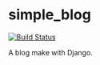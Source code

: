 # simple_blog

[![Build Status](https://travis-ci.org/serlus/simple_blog.svg?branch=master)](https://travis-ci.org/serlus/simple_blog)

A blog make with Django. 
